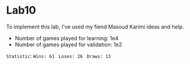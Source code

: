  # Lab10
 
To implement this lab, I've used my fiend Masoud Karimi ideas and help. 

- Number of games played for learning: 1e4
- Number of games played for validation: 1e2

`` Statistic ``: 
``Wins: 61 ``
``Loses: 26 ``
`` Draws: 13 ``